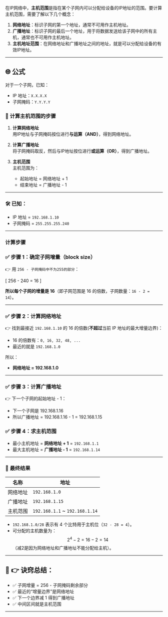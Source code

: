 在IP网络中，**主机范围**是指在某个子网内可以分配给设备的IP地址的范围。要计算主机范围，需要了解以下几个概念：  

1. **网络地址**：标识子网的第一个地址，通常不可用作主机地址。  
2. **广播地址**：标识子网的最后一个地址，用于将数据发送给该子网中的所有主机，通常也不可用作主机地址。  
3. **主机地址范围**：在网络地址和广播地址之间的地址，就是可以分配给设备的有效IP地址。  

---

## 🌐 **公式**  
对于一个子网，已知：  
- IP 地址：`X.X.X.X`  
- 子网掩码：`Y.Y.Y.Y`  

### 📝 **计算主机范围的步骤**  
1. **计算网络地址**  
   用IP地址与子网掩码按位进行**与运算（AND）**，得到网络地址。  

2. **计算广播地址**  
   将子网掩码取反，然后与IP地址按位进行**或运算（OR）**，得到广播地址。  

3. **主机范围**  
   主机范围为：  
   - 起始地址 = 网络地址 + 1  
   - 结束地址 = 广播地址 - 1  

---

### 🛠️ **已知：**  
- IP 地址 = `192.168.1.10`  
- 子网掩码 = `255.255.255.240`  

---

### **计算步骤**
### ✅ **步骤 1：确定子网增量（block size）**  
👉 用 `256 - 子网掩码中不为255的部分`：  

\[
256 - 240 = 16
\]

   **所以每个子网的增量是 16**（即子网范围是 16 的倍数，子网数量：`16 - 2 = 14`）。  

---

### ✅ **步骤 2：计算网络地址**  
👉 找到最接近 `192.168.1.10` 的 16 的倍数(**不超过**当前 IP 地址的最大增量边界)：  

- 16 的倍数有：`0, 16, 32, 48, ...`  
- 最近的就是 `192.168.1.0`  

所以：  
- **网络地址 = 192.168.1.0**

---

### ✅ **步骤 3：计算广播地址**
👉 下一个子网的起始地址 - 1：

- 下一个子网是 192.168.1.16
- 所以广播地址 = 192.168.1.16 - 1 = 192.168.1.15

### ✅ **步骤 4：求主机范围**  
- 最小主机地址 = **网络地址 + 1** = `192.168.1.1`  
- 最大主机地址 = **广播地址 - 1** = `192.168.1.14`  

---

### 🚀 **最终结果**  
| 名称   | 地址                             |  
|------|--------------------------------|  
| 网络地址 | `192.168.1.0`                  |  
| 广播地址 | `192.168.1.15`                 |
| 主机范围 | `192.168.1.1` ~ `192.168.1.14` |  
 
- `192.168.1.0/28` 表示有 4 个比特用于主机位（`32 - 28 = 4`）。  
- 可分配的主机数量为：  
$$
2^4 - 2 = 16 - 2 = 14
$$
（减2是因为网络地址和广播地址不能分配给主机）。

---

## 🎉 👉 **诀窍总结**：
- ✅ 子网增量 = 256 - 子网掩码剩余部分
- ✅ 最近的“增量边界”是网络地址
- ✅ 下一个边界减 1 得到广播地址
- ✅ 中间区间就是主机范围
---
